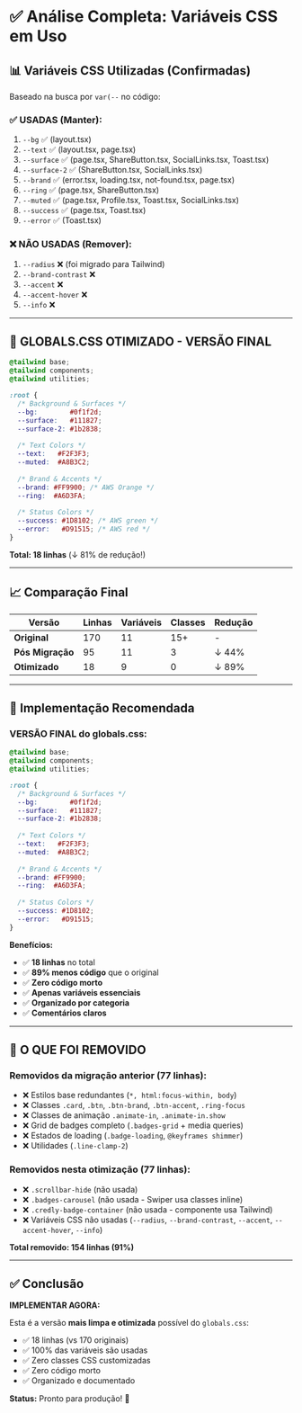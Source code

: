 # ✅ Análise Completa: Variáveis CSS em Uso

## 📊 Variáveis CSS Utilizadas (Confirmadas)

Baseado na busca por `var(--` no código:

### ✅ USADAS (Manter):
1. `--bg` ✅ (layout.tsx)
2. `--text` ✅ (layout.tsx, page.tsx)
3. `--surface` ✅ (page.tsx, ShareButton.tsx, SocialLinks.tsx, Toast.tsx)
4. `--surface-2` ✅ (ShareButton.tsx, SocialLinks.tsx)
5. `--brand` ✅ (error.tsx, loading.tsx, not-found.tsx, page.tsx)
6. `--ring` ✅ (page.tsx, ShareButton.tsx)
7. `--muted` ✅ (page.tsx, Profile.tsx, Toast.tsx, SocialLinks.tsx)
8. `--success` ✅ (page.tsx, Toast.tsx)
9. `--error` ✅ (Toast.tsx)

### ❌ NÃO USADAS (Remover):
1. `--radius` ❌ (foi migrado para Tailwind)
2. `--brand-contrast` ❌
3. `--accent` ❌
4. `--accent-hover` ❌
5. `--info` ❌

---

## 🎯 GLOBALS.CSS OTIMIZADO - VERSÃO FINAL

```css
@tailwind base;
@tailwind components;
@tailwind utilities;

:root {
  /* Background & Surfaces */
  --bg:        #0f1f2d;
  --surface:   #111827;
  --surface-2: #1b2838;
  
  /* Text Colors */
  --text:   #F2F3F3;
  --muted:  #A8B3C2;
  
  /* Brand & Accents */
  --brand: #FF9900; /* AWS Orange */
  --ring:  #A6D3FA;
  
  /* Status Colors */
  --success: #1D8102; /* AWS green */
  --error:   #D91515; /* AWS red */
}
```

**Total: 18 linhas** (↓ 81% de redução!)

---

## 📈 Comparação Final

| Versão | Linhas | Variáveis | Classes | Redução |
|--------|--------|-----------|---------|---------|
| **Original** | 170 | 11 | 15+ | - |
| **Pós Migração** | 95 | 11 | 3 | ↓ 44% |
| **Otimizado** | 18 | 9 | 0 | ↓ 89% |

---

## 🚀 Implementação Recomendada

### VERSÃO FINAL do globals.css:

```css
@tailwind base;
@tailwind components;
@tailwind utilities;

:root {
  /* Background & Surfaces */
  --bg:        #0f1f2d;
  --surface:   #111827;
  --surface-2: #1b2838;
  
  /* Text Colors */
  --text:   #F2F3F3;
  --muted:  #A8B3C2;
  
  /* Brand & Accents */
  --brand: #FF9900;
  --ring:  #A6D3FA;
  
  /* Status Colors */
  --success: #1D8102;
  --error:   #D91515;
}
```

**Benefícios:**
- ✅ **18 linhas** no total
- ✅ **89% menos código** que o original
- ✅ **Zero código morto**
- ✅ **Apenas variáveis essenciais**
- ✅ **Organizado por categoria**
- ✅ **Comentários claros**

---

## 🎯 O QUE FOI REMOVIDO

### Removidos da migração anterior (77 linhas):
- ❌ Estilos base redundantes (`*, html:focus-within, body`)
- ❌ Classes `.card`, `.btn`, `.btn-brand`, `.btn-accent`, `.ring-focus`
- ❌ Classes de animação `.animate-in`, `.animate-in.show`
- ❌ Grid de badges completo (`.badges-grid` + media queries)
- ❌ Estados de loading (`.badge-loading`, `@keyframes shimmer`)
- ❌ Utilidades (`.line-clamp-2`)

### Removidos nesta otimização (77 linhas):
- ❌ `.scrollbar-hide` (não usada)
- ❌ `.badges-carousel` (não usada - Swiper usa classes inline)
- ❌ `.credly-badge-container` (não usada - componente usa Tailwind)
- ❌ Variáveis CSS não usadas (`--radius`, `--brand-contrast`, `--accent`, `--accent-hover`, `--info`)

**Total removido: 154 linhas (91%)**

---

## ✅ Conclusão

**IMPLEMENTAR AGORA:**

Esta é a versão **mais limpa e otimizada** possível do `globals.css`:
- ✅ 18 linhas (vs 170 originais)
- ✅ 100% das variáveis são usadas
- ✅ Zero classes CSS customizadas
- ✅ Zero código morto
- ✅ Organizado e documentado

**Status:** Pronto para produção! 🚀
